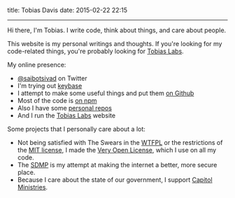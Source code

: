 title: Tobias Davis
date: 2015-02-22 22:15

---

Hi there, I'm Tobias. I write code, think about things, and care about people.

This website is my personal writings and thoughts. If you're looking for my code-related
things, you're probably looking for [Tobias Labs](http://tobiaslabs.com/).

My online presence:

* [@saibotsivad](https://twitter.com/saibotsivad) on Twitter
* I'm trying out [keybase](https://keybase.io/saibotsivad)
* I attempt to make some useful things and put them [on Github](https://github.com/tobiaslabs)
* Most of the code is [on npm](https://www.npmjs.org/~saibotsivad)
* Also I have some [personal repos](https://github.com/saibotsivad)
* And I run the [Tobias Labs](http://tobiaslabs.com/) website

Some projects that I personally care about a lot:

* Not being satisfied with The Swears in the [WTFPL](http://www.wtfpl.net/) or
  the restrictions of the [MIT license](http://opensource.org/licenses/MIT), I made
  the [Very Open License](http://veryopenlicense.com/), which I use on all my code.
* The [SDMP](https://github.com/tobiaslabs/SDMP) is my attempt
  at making the internet a better, more secure place.
* Because I care about the state of our government, I support [Capitol Ministries](http://capmin.org/).
